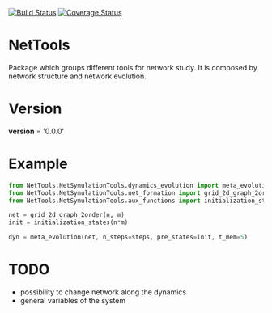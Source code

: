 

[![Build Status](https://travis-ci.org/tgquintela/NetTools.svg?branch=master)](https://travis-ci.org/tgquintela/NetTools)
[![Coverage Status](https://coveralls.io/repos/github/tgquintela/NetTools/badge.svg?branch=master)](https://coveralls.io/github/tgquintela/NetTools?branch=master)

# NetTools
Package which groups different tools for network study. It is composed by network structure and network evolution.

# Version
__version__ = '0.0.0'


# Example
```python
from NetTools.NetSymulationTools.dynamics_evolution import meta_evolution
from NetTools.NetSymulationTools.net_formation import grid_2d_graph_2order
from NetTools.NetSymulationTools.aux_functions import initialization_states

net = grid_2d_graph_2order(n, m)
init = initialization_states(n*m)

dyn = meta_evolution(net, n_steps=steps, pre_states=init, t_mem=5)
```

# TODO
* possibility to change network along the dynamics
* general variables of the system

